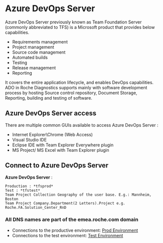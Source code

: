 # **Azure DevOps Server**

Azure DevOps Server previously known as Team Foundation Server (commonly abbreviated to TFS) is a Microsoft product that provides below capabilities. 

- Requirements management
- Project management
- Source code management
- Automated builds
- Testing
- Release management
- Reporting


It covers the entire application lifecycle, and enables DevOps capabilities. 
ADO in Roche Diagnostics supports mainly with software development process by hosting Source control repository, Document Storage, Reporting, building and testing of software.


## Azure DevOps Server access

There are multiple common GUIs available to access Azure DevOps Server :  

- Internet Explorer\Chrome (Web Access)  
- Visual Studio IDE  
- Eclipse IDE with Team Explorer Everywhere plugin  
- MS Project/ MS Excel with Team Explorer plugin  



## Connect to Azure DevOps Server

**Azure DevOps Server** :

    Production : *tfsprod*
    Test : *tfstest*
    Team Project Collection Geography of the user base. E.g.: Mannheim, Boston
    Team Project Company.Department(2 Letters).Project e.g. Roche.FA.Solution_Center_RnD



### **All DNS names are part of the emea.roche.com domain**


- Connections to the productive environment: [Prod Environment](https://tfsprod.emea.roche.com/tfs)  
- Connections to the test environment: [Test Environment](https://tfstest.emea.roche.com/tfs)

